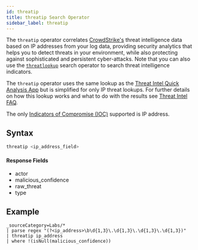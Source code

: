 ```yaml
---
id: threatip
title: threatip Search Operator
sidebar_label: threatip
---
```


The `threatip` operator correlates <a href="https://www.crowdstrike.com/sumologic">CrowdStrike's</a> threat intelligence data based on IP addresses from your log data, providing security analytics that helps you to detect threats in your environment, while also protecting against sophisticated and persistent cyber-attacks. Note that you can also use the [`threatlookup`](/docs/search/search-query-language/search-operators/threatlookup/) search operator to search threat intelligence indicators.

The `threatip` operator uses the same lookup as the [Threat Intel Quick Analysis App](/docs/integrations/security-threat-detection/threat-intel-quick-analysis) but is simplified for only IP threat lookups. For further details on how this lookup works and what to do with the results see [Threat Intel FAQ](/docs/integrations/security-threat-detection/threat-intel-quick-analysis/#threat-intel-faq).

The only [Indicators of Compromise (IOC)](/docs/integrations/security-threat-detection/threat-intel-quick-analysis/#what-are-different-indicators-of-compromise-ioc-types-available) supported is IP address.

## Syntax

```sql
threatip <ip_address_field>
```

#### Response Fields

* actor
* malicious_confidence
* raw_threat
* type

## Example

```
_sourceCategory=Labs/*
| parse regex "(?<ip_address>\b\d{1,3}\.\d{1,3}\.\d{1,3}\.\d{1,3})"
| threatip ip_address
| where !(isNull(malicious_confidence))
```
